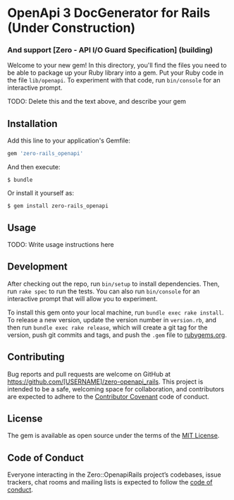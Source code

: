 # OpenApi 3 DocGenerator for Rails (Under Construction)
### And support [Zero - API I/O Guard Specification] (building)

Welcome to your new gem! In this directory, you'll find the files you need to be able to package up your Ruby library into a gem. Put your Ruby code in the file `lib/openapi`. To experiment with that code, run `bin/console` for an interactive prompt.

TODO: Delete this and the text above, and describe your gem

## Installation

Add this line to your application's Gemfile:

```ruby
gem 'zero-rails_openapi'
```

And then execute:

    $ bundle

Or install it yourself as:

    $ gem install zero-rails_openapi

## Usage

TODO: Write usage instructions here

## Development

After checking out the repo, run `bin/setup` to install dependencies. Then, run `rake spec` to run the tests. You can also run `bin/console` for an interactive prompt that will allow you to experiment.

To install this gem onto your local machine, run `bundle exec rake install`. To release a new version, update the version number in `version.rb`, and then run `bundle exec rake release`, which will create a git tag for the version, push git commits and tags, and push the `.gem` file to [rubygems.org](https://rubygems.org).

## Contributing

Bug reports and pull requests are welcome on GitHub at https://github.com/[USERNAME]/zero-openapi_rails. This project is intended to be a safe, welcoming space for collaboration, and contributors are expected to adhere to the [Contributor Covenant](http://contributor-covenant.org) code of conduct.

## License

The gem is available as open source under the terms of the [MIT License](https://opensource.org/licenses/MIT).

## Code of Conduct

Everyone interacting in the Zero::OpenapiRails project’s codebases, issue trackers, chat rooms and mailing lists is expected to follow the [code of conduct](https://github.com/[USERNAME]/zero-openapi_rails/blob/master/CODE_OF_CONDUCT.md).
